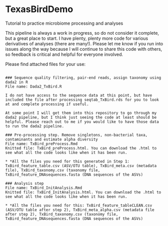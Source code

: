 # TexasBirdDemo
 Tutorial to practice microbiome processing and analyses


This pipeline is always a work in progress, so do not consider it complete, but a great place to start. I have plenty, plenty more code for various derivatives of analyses (there are many!). Please let me know if you run into issues along the way because I will continue to share this code with others, so feedback is critical and helpful for everyone involved. 
 
Please find attached files for your use:
```
 
### Sequence quality filtering, pair-end reads, assign taxonomy using dada2 in R
File name: Dada2_TxBird.R

I do not have access to the sequence data at this point, but have included the file after processing seqtab_TxBird.rds for you to look at and complete processing if useful.

At some point I will get them into this repository to go through my dada2 pipeline, but I think just seeing the code at least should be helpful. Please reach out to me if you would like to have those data to run the dada2 pipeline.

```
```
### Pre-processing step. Remove singletons, non-bacterial taxa, contaminants and estimate alpha diversity
File name: TxBird_preProcess.Rmd
Knitted file: TxBird_preProcess.html. You can download the .html to see what all the code looks like when it has been run.

* *All the files you need for this generated in Step 1: TxBird_feature_table.csv (ASV/OTU table), TxBird_meta.csv (metadata file), TxBird_taxonomy.csv (taxonomy file, TxBird_feature_DNAsequences.fasta (DNA sequences of the ASVs)
```
```
### Analysis step
File name: TxBird_InitAnalysis.Rmd
Knitted file: TxBird_InitAnalysis.html. You can download the .html to see what all the code looks like when it has been run.

* *All the files you need for this: TxBird_feature_tableCLEAN.csv (ASV/OTU table after step 2), TxBird_meta_alpha.csv (metadata file after step 2), TxBird_taxonomy.csv (taxonomy file, TxBird_feature_DNAsequences.fasta (DNA sequences of the ASVs)
```
